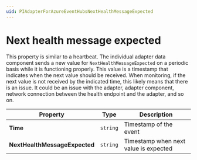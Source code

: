 ```yaml
---
uid: PIAdapterForAzureEventHubsNextHealthMessageExpected
---
```


# Next health message expected

This property is similar to a heartbeat. The individual adapter data component sends a new value for `NextHealthMessageExpected` on a periodic basis while it is functioning properly. This value is a timestamp that indicates when the next value should be received. When monitoring, if the next value is not received by the indicated time, this likely means that there is an issue. It could be an issue with the adapter, adapter component, network connection between the health endpoint and the adapter, and so on.

| Property                          | Type                                 | Description                            |
|-----------------------------------|--------------------------------------|----------------------------------------|
| **Time**                        | `string`                             | Timestamp of the event                |
| **NextHealthMessageExpected**   | `string`                              | Timestamp when next value is expected |
